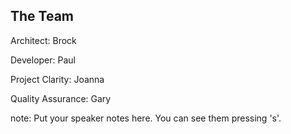 ##  The Team

<p class="fragment grow">Architect: Brock</p>
<p class="fragment grow">Developer: Paul</p>
<p class="fragment grow">Project Clarity: Joanna</p>
<p class="fragment grow">Quality Assurance: Gary</p>

note:
    Put your speaker notes here.
    You can see them pressing 's'.
